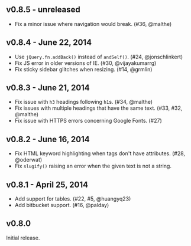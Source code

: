 ## v0.8.5 - unreleased

 * Fix a minor issue where navigation would break. (#36, @malthe)

## v0.8.4 - June 22, 2014

 * Use `jQuery.fn.addBack()` instead of `andSelf()`. (#24, @jonschlinkert)
 * Fix JS error in older versions of IE.  (#30, @vijayakumarrg)
 * Fix sticky sidebar glitches when resizing. (#14, @grmlin)

## v0.8.3 - June 21, 2014

 * Fix issue with `h3` headings following `h1`s. (#34, @malthe)
 * Fix issues with multiple headings that have the same text. (#33, #32, @malthe)
 * Fix issue with HTTPS errors concerning Google Fonts. (#27)
 
## v0.8.2 - June 16, 2014

 * Fix HTML keyword highlighting when tags don't have attributes. (#28, @oderwat)
 * Fix `slugify()` raising an error when the given text is not a string.

## v0.8.1 - April 25, 2014

 * Add support for tables. (#22, #5, @huangyq23)
 * Add bitbucket support. (#16, @palday)

## v0.8.0

Initial release.
